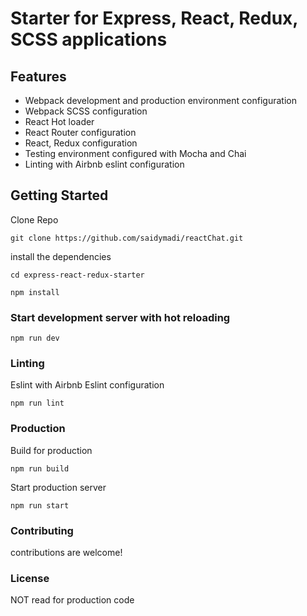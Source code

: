 # Starter for Express, React, Redux, SCSS applications

## Features

- Webpack development and production environment configuration
- Webpack SCSS configuration
- React Hot loader
- React Router configuration
- React, Redux configuration
- Testing environment configured with Mocha and Chai
- Linting with Airbnb eslint configuration

## Getting Started

Clone Repo

````
git clone https://github.com/saidymadi/reactChat.git
````

install the dependencies

````
cd express-react-redux-starter 

npm install
````

### Start development server with hot reloading

````
npm run dev
````

### Linting

Eslint with Airbnb Eslint configuration

````
npm run lint
````

### Production

Build for production

````
npm run build
````

Start production server

````
npm run start
````

### Contributing

contributions are welcome!

### License

NOT read for production code
